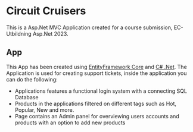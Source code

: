 # Circuit Cruisers

This is a Asp.Net MVC Application created for a course submission, EC-Utbildning Asp.Net 2023.

## App

This App has been created using [EntityFramework Core](https://learn.microsoft.com/en-us/ef/core/get-started/overview/first-app?tabs=netcore-cli) and [C# .Net](https://dotnet.microsoft.com/en-us/). The Application is used for creating support tickets, inside the application you can do the following:

* Applications features a functional login system with a connecting SQL Database
* Products in the applications filtered on different tags such as Hot, Popular, New and more.
* Page contains an Admin panel for overviewing users accounts and products with an option to add new products
